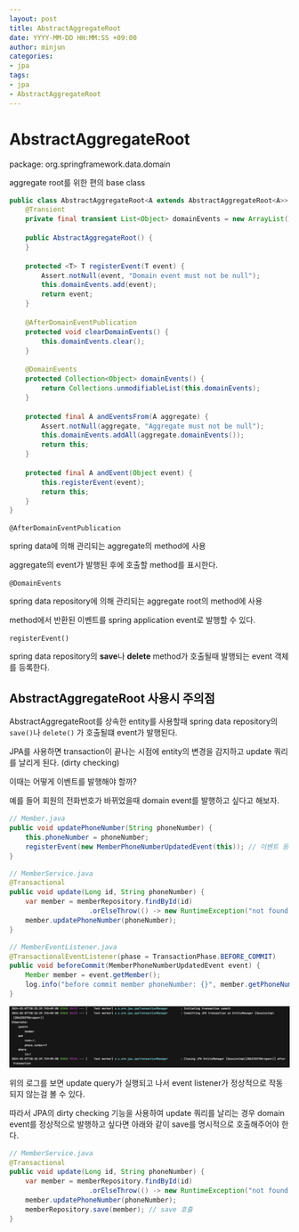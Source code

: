 ```yaml
---
layout: post
title: AbstractAggregateRoot
date: YYYY-MM-DD HH:MM:SS +09:00
author: minjun
categories:
- jpa
tags:
- jpa
- AbstractAggregateRoot
---
```

# AbstractAggregateRoot

package: org.springframework.data.domain

aggregate root를 위한 편의 base class

```java
public class AbstractAggregateRoot<A extends AbstractAggregateRoot<A>> {
    @Transient
    private final transient List<Object> domainEvents = new ArrayList();

    public AbstractAggregateRoot() {
    }

    protected <T> T registerEvent(T event) {
        Assert.notNull(event, "Domain event must not be null");
        this.domainEvents.add(event);
        return event;
    }

    @AfterDomainEventPublication
    protected void clearDomainEvents() {
        this.domainEvents.clear();
    }

    @DomainEvents
    protected Collection<Object> domainEvents() {
        return Collections.unmodifiableList(this.domainEvents);
    }

    protected final A andEventsFrom(A aggregate) {
        Assert.notNull(aggregate, "Aggregate must not be null");
        this.domainEvents.addAll(aggregate.domainEvents());
        return this;
    }

    protected final A andEvent(Object event) {
        this.registerEvent(event);
        return this;
    }
}
```

`@AfterDomainEventPublication`

spring data에 의해 관리되는 aggregate의 method에 사용

aggregate의 event가 발행된 후에 호출할 method를 표시한다.

`@DomainEvents`

spring data repository에 의해 관리되는 aggregate root의 method에 사용

method에서 반환된 이벤트를 spring application event로 발행할 수 있다.

`registerEvent()`

spring data repository의 **save**나 **delete** method가 호출될때 발행되는 event 객체를 등록한다.


## AbstractAggregateRoot 사용시 주의점

AbstractAggregateRoot를 상속한 entity를 사용할때 spring data repository의 `save()`나 `delete()` 가 호출될떄 event가 발행된다.

JPA를 사용하면 transaction이 끝나는 시점에 entity의 변경을 감지하고 update 쿼리를 날리게 된다. (dirty checking)

이때는 어떻게 이벤트를 발행해야 할까?

예를 들어 회원의 전화번호가 바뀌었을때 domain event를 발행하고 싶다고 해보자.

```java
// Member.java
public void updatePhoneNumber(String phoneNumber) {
	this.phoneNumber = phoneNumber;
	registerEvent(new MemberPhoneNumberUpdatedEvent(this)); // 이벤트 등록
}
```

```java
// MemberService.java
@Transactional
public void update(Long id, String phoneNumber) {
	var member = memberRepository.findById(id)
					.orElseThrow(() -> new RuntimeException("not found member"));
	member.updatePhoneNumber(phoneNumber);
}
```

```java
// MemberEventListener.java
@TransactionalEventListener(phase = TransactionPhase.BEFORE_COMMIT)
public void beforeCommit(MemberPhoneNumberUpdatedEvent event) {
	Member member = event.getMember();
	log.info("before commit member phoneNumber: {}", member.getPhoneNumber());
}
```

![log](/assets/img/posts/abstract-aggregate-root.png)

위의 로그를 보면 update query가 실행되고 나서 event listener가 정상적으로 작동되지 않는걸 볼 수 있다.

따라서 JPA의 dirty checking 기능을 사용하여 update 쿼리를 날리는 경우 domain event를 정상적으로 발행하고 싶다면 아래와 같이 save를 명시적으로 호출해주어야 한다.

```java
// MemberService.java
@Transactional
public void update(Long id, String phoneNumber) {
	var member = memberRepository.findById(id)
					.orElseThrow(() -> new RuntimeException("not found member"));
	member.updatePhoneNumber(phoneNumber);
	memberRepository.save(member); // save 호출
}
```

